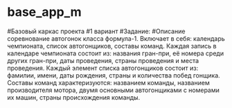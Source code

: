 # base_app_m
#Базовый каркас проекта
#1 вариант
#Задание:
#Описание соревнование автогонок класса формула-1. Включает в себя: календарь
чемпионата, список автогонщиков, составы команд. Каждая запись в календаре
чемпионата состоит из: названия гран-при, её номера среди других гран-при, даты
проведения, страны проведения и места проведения. Каждый элемент списка
автогонщиков состоит из: фамилии, имени, даты рождения, страны и количества
побед гонщика. Составы команд характеризуются: названием команды, названием
производителя мотора, двумя основными автогонщиками с номерами их машин,
страны происхождения команды.

